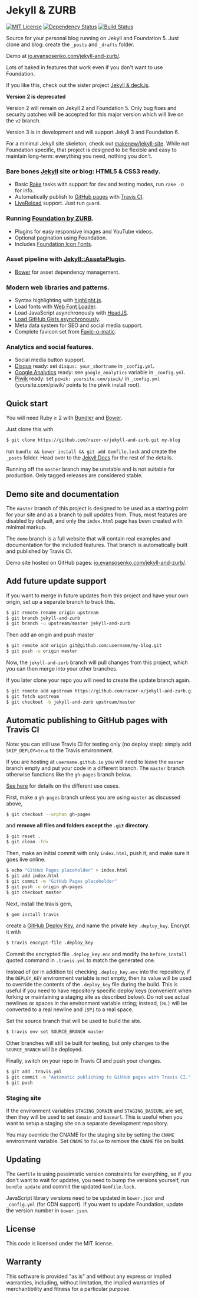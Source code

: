 # Jekyll & ZURB

[![MIT License](https://img.shields.io/github/license/razor-x/jekyll-and-zurb.svg)](./LICENSE.txt)
[![Dependency Status](https://img.shields.io/gemnasium/razor-x/jekyll-and-zurb.svg)](https://gemnasium.com/razor-x/jekyll-and-zurb)
[![Build Status](https://img.shields.io/travis/razor-x/jekyll-and-zurb.svg)](https://travis-ci.org/razor-x/jekyll-and-zurb)

Source for your personal blog running on Jekyll and Foundation 5.
Just clone and blog: create the `_posts` and `_drafts` folder.

Demo at [io.evansosenko.com/jekyll-and-zurb/](https://io.evansosenko.com/jekyll-and-zurb/).

Lots of baked in features that work even if you don't want to use Foundation.

If you like this, check out the sister project
[Jekyll & deck.js](https://github.com/razor-x/jekyll-and-deck.js).

**Version 2 is deprecated**

Version 2 will remain on Jekyll 2 and Foundation 5.
Only bug fixes and security patches will be accepted for this major version
which will live on the `v2` branch.

Version 3 is in development and will support Jekyll 3 and Foundation 6.

For a minimal Jekyll site skeleton, check out
[makenew/jekyll-site](https://github.com/makenew/jekyll-site).
While not Foundation specific, that project is designed
to be flexible and easy to maintain long-term:
everything you need, nothing you don't.

### Bare bones [Jekyll](http://jekyllrb.com/) site or blog: HTML5 & CSS3 ready.

  * Basic [Rake](https://github.com/jimweirich/rake) tasks with support
    for dev and testing modes, run `rake -D` for info.
  * Automatically publish to [GitHub pages](http://pages.github.com/)
    with [Travis CI](https://travis-ci.org/).
  * [LiveReload](http://livereload.com/) support. Just run `guard`.

### Running [Foundation by ZURB](http://foundation.zurb.com/).

  * Plugins for easy responsive images and YouTube videos.
  * Optional pagination using Foundation.
  * Includes [Foundation Icon Fonts](http://zurb.com/playground/foundation-icon-fonts-3).

### Asset pipeline with [Jekyll::AssetsPlugin](https://github.com/ixti/jekyll-assets).

  * [Bower](http://bower.io/) for asset dependency management.

### Modern web libraries and patterns.

  * Syntax highlighting with [highlight.js](http://highlightjs.org/).
  * Load fonts with [Web Font Loader](https://github.com/typekit/webfontloader).
  * Load JavaScript asynchronously with [HeadJS](http://headjs.com).
  * [Load GitHub Gists asynchronously](https://gist.github.com/razor-x/8288761).
  * Meta data system for SEO and social media support.
  * Complete favicon set from [Favic-o-matic](http://www.favicomatic.com/).

### Analytics and social features.

  * Social media button support.
  * [Disqus](https://disqus.com/) ready:
    set `disqus: your_shortname` in `_config.yml`.
  * [Google Analytics](http://www.google.com/analytics/) ready:
    see `google_analytics` variable in `_config.yml`.
  * [Piwik](https://piwik.org/) ready:
    set `piwik: yoursite.com/piwik/` in `_config.yml`
    (yoursite.com/piwik/ points to the piwik install root).

## Quick start

You will need Ruby ≥ 2 with [Bundler](http://bundler.io/) and [Bower](http://bower.io/).

Just clone this with

```bash
$ git clone https://github.com/razor-x/jekyll-and-zurb.git my-blog
```

run `bundle && bower install && git add Gemfile.lock` and create the `_posts` folder.
Head over to the [Jekyll Docs](http://jekyllrb.com/docs/home/) for the rest of the details.

Running off the `master` branch may be unstable and is not suitable for production.
Only tagged releases are considered stable.

## Demo site and documentation

The `master` branch of this project is designed to be used
as a starting point for your site and as a branch to pull updates from.
Thus, most features are disabled by default,
and only the `index.html` page has been created with minimal markup.

The `demo` branch is a full website that will contain
real examples and documentation for the included features.
That branch is automatically built and published by Travis CI.

Demo site hosted on GitHub pages:
[io.evansosenko.com/jekyll-and-zurb/](https://io.evansosenko.com/jekyll-and-zurb/).

## Add future update support

If you want to merge in future updates from this project and have your own origin,
set up a separate branch to track this.

```bash
$ git remote rename origin upstream
$ git branch jekyll-and-zurb
$ git branch -u upstream/master jekyll-and-zurb
```

Then add an origin and push master

```bash
$ git remote add origin git@github.com:username/my-blog.git
$ git push -u origin master
```

Now, the `jekyll-and-zurb` branch will pull changes from this project,
which you can then merge into your other branches.

If you later clone your repo you will need to create the update branch again.

```bash
$ git remote add upstream https://github.com/razor-x/jekyll-and-zurb.git
$ git fetch upstream
$ git checkout -b jekyll-and-zurb upstream/master
```

## Automatic publishing to GitHub pages with Travis CI

Note: you can still use Travis CI for testing only (no deploy step):
simply add `SKIP_DEPLOY=true` to the Travis environment.

If you are hosting at `username.github.io` you will need to leave the `master` branch empty
and put your code in a different branch.
The `master` branch otherwise functions like the `gh-pages` branch below.

[See here](http://pages.github.com/) for details on the different use cases.

First, make a `gh-pages` branch unless you are using `master` as discussed above,

```bash
$ git checkout --orphan gh-pages
```

and **remove all files and folders except the `.git` directory**.

```bash
$ git reset .
$ git clean -fdx
```

Then, make an initial commit with only `index.html`, push it, and make sure it goes live online.

```bash
$ echo "GitHub Pages placeholder" > index.html
$ git add index.html
$ git commit -m "GitHub Pages placeholder"
$ git push -u origin gh-pages
$ git checkout master
```

Next, install the travis gem,

```bash
$ gem install travis
```

create a
[GitHub Deploy Key](https://developer.github.com/guides/managing-deploy-keys/#deploy-keys),
and name the private key `.deploy_key`.
Encrypt it with

```bash
$ travis encrypt-file .deploy_key
```

Commit the encrypted file `.deploy_key.enc` and modify
the `before_install` quoted command in `.travis.yml` to match the generated one.

Instead of (or in addition to) checking `.deploy_key.enc` into the repository,
if the `DEPLOY_KEY` environment variable is not empty, then its value will be
used to override the contents of the `.deploy_key` file during the build.
This is useful if you need to have repository specific deploy keys
(convenient when forking or maintaining a staging site as described below).
Do not use actual newlines or spaces in the environment variable string;
instead, `[NL]` will be converted to a real newline and `[SP]` to a real space.

Set the source branch that will be used to build the site.

```bash
$ travis env set SOURCE_BRANCH master
```

Other branches will still be built for testing,
but only changes to the `SOURCE_BRANCH` will be deployed.

Finally, switch on your repo in Travis CI and push your changes.

```bash
$ git add .travis.yml
$ git commit -m "Automatic publishing to GitHub pages with Travis CI."
$ git push
```

### Staging site

If the environment variables `STAGING_DOMAIN` and `STAGING_BASEURL` are set,
then they will be used to set `domain` and `baseurl`.
This is useful when you want to setup a staging site
on a separate development repository.

You may override the CNAME for the staging site by setting
the `CNAME` environment variable.
Set `CNAME` to `false` to remove the `CNAME` file on build.

## Updating

The `Gemfile` is using pessimistic version constraints for everything,
so if you don't want to wait for updates, you need to bump the versions yourself,
run `bundle update` and commit the updated `Gemfile.lock`.

JavaScript library versions need to be updated in `bower.json` and `_config.yml` (for CDN support).
If you want to update Foundation, update the version number in `bower.json`.

## License

This code is licensed under the MIT license.

## Warranty

This software is provided "as is" and without any express or
implied warranties, including, without limitation, the implied
warranties of merchantibility and fitness for a particular
purpose.
